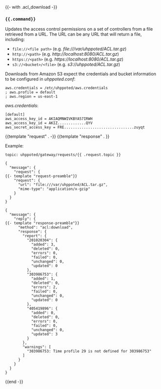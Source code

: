 {{- with .acl_download -}}
### `{{.command}}`

Updates the access control permissions on a set of controllers from a file retrieved from a URL. The URL
can be any URL that will return a file, including:

- `file://<file path>` (e.g. _file:///var/uhppoted/ACL.tar.gz_)
- `http://<path>` (e.g. _http://localhost:8080/ACL.tar.gz_)
- `https://<path>` (e.g. _https://localhost:8080/ACL.tar.gz_)
- `s3://<bucket>/<file>` (e.g. _s3://uhppoted/ACL.tar.gz_)

Downloads from Amazon S3 expect the credentials and bucket information to be configured in _uhppoted.conf_:
```
aws.credentials = /etc/uhppoted/aws.credentials
; aws.profile = default
; aws.region = us-east-1
```

_aws.credentials_:
```
[default]
aws_access_key_id = AKIAQMNWIVKBYA57IRWH
aws_access_key_id = AKIZ.............QYV
aws_secret_access_key = FRE................................zuyqt

```

{{template "request"  . -}}
{{template "response" . }}

Example:
```
topic: uhppoted/gateway/requests/{{ .request.topic }}

{
  "message": {
    "request": {
{{- template "request-preamble"}}
    "request": {
      "url": "file:///var/uhppoted/ACL.tar.gz",
      "mime-type": "application/x-gzip"
    }
  }
}

{
  "message": {
    "reply": {
{{- template "response-preamble"}}
      "method": "acl:download",
      "response": {
        "report": {
          "201020304": {
            "added": 3,
            "deleted": 0,
            "errors": 0,
            "failed": 0,
            "unchanged": 0,
            "updated": 0
          },
          "303986753": {
            "added": 1,
            "deleted": 0,
            "errors": 2,
            "failed": 0,
            "unchanged": 0,
            "updated": 0
          },
          "405419896": {
            "added": 0,
            "deleted": 0,
            "errors": 0,
            "failed": 0,
            "unchanged": 0,
            "updated": 3
          }
        },
        "warnings": [
          "303986753: Time profile 29 is not defined for 303986753"
        ]
      }
    }
  }
}
```
{{end -}}

